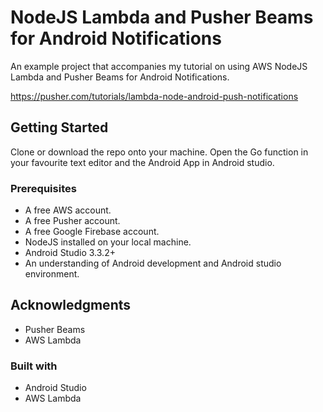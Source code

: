 # NodeJS Lambda and Pusher Beams for Android Notifications

An example project that accompanies my tutorial on using AWS NodeJS Lambda and Pusher Beams for Android Notifications.

https://pusher.com/tutorials/lambda-node-android-push-notifications

## Getting Started

Clone or download the repo onto your machine.
Open the Go function in your favourite text editor and the Android App in Android studio.

### Prerequisites

* A free AWS account.
* A free Pusher account.
* A free Google Firebase account.
* NodeJS installed on your local machine.
* Android Studio 3.3.2+
* An understanding of Android development and Android studio environment.

## Acknowledgments

* Pusher Beams
* AWS Lambda

### Built with
* Android Studio
* AWS Lambda

